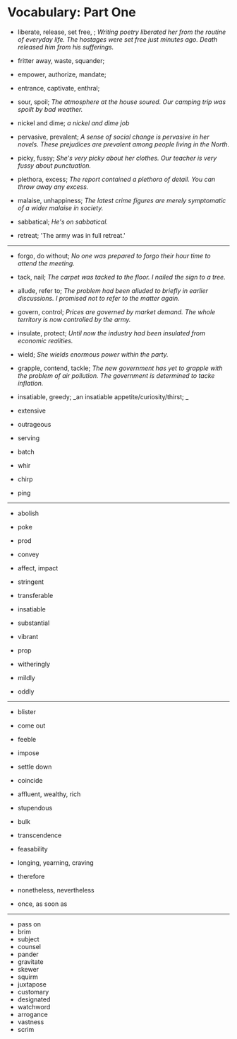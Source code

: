 # Vocabulary: Part One

- liberate, release, set free, ; _Writing poetry liberated her from the routine of everyday life. The hostages were set free just minutes ago. Death released him from his sufferings._

- fritter away, waste, squander;
- empower, authorize, mandate;
- entrance, captivate, enthral;

- sour, spoil; _The atmosphere at the house soured. Our camping trip was spoilt by bad weather._

- nickel and dime; _a nickel and dime job_
- pervasive, prevalent; _A sense of social change is pervasive in her novels. These prejudices are prevalent among people living in the North._
- picky, fussy; _She's very picky about her clothes. Our teacher is very fussy about punctuation._

- plethora, excess; _The report contained a plethora of detail. You can throw away any excess._
- malaise, unhappiness; _The latest crime figures are merely symptomatic of a wider malaise in society._
- sabbatical; _He's on sabbatical._
- retreat; 'The army was in full retreat.'

---

- forgo, do without; _No one was prepared to forgo their hour time to attend the meeting._
- tack, nail; _The carpet was tacked to the floor. I nailed the sign to a tree._

- allude, refer to; _The problem had been alluded to briefly in earlier discussions. I promised not to refer to the matter again._

- govern, control; _Prices are governed by market demand. The whole territory is now controlled by the army._

- insulate, protect; _Until now the industry had been insulated from economic realities._

- wield; _She wields enormous power within the party._
- grapple, contend, tackle; _The new government has yet to grapple with the problem of air pollution. The government is determined to tacke inflation._

- insatiable, greedy; _an insatiable appetite/curiosity/thirst; _
- extensive
- outrageous

- serving
- batch
- whir
- chirp
- ping

---

- abolish
- poke
- prod
- convey
- affect, impact

- stringent
- transferable
- insatiable
- substantial
- vibrant

- prop

- witheringly
- mildly
- oddly

---

- blister
- come out
- feeble
- impose
- settle down
- coincide

- affluent, wealthy, rich
- stupendous

- bulk
- transcendence
- feasability
- longing, yearning, craving

- therefore
- nonetheless, nevertheless
- once, as soon as

---

- pass on
- brim
- subject
- counsel
- pander
- gravitate
- skewer
- squirm
- juxtapose
- customary
- designated
- watchword
- arrogance
- vastness
- scrim

